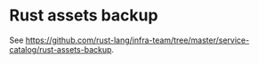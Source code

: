 # Rust assets backup

See <https://github.com/rust-lang/infra-team/tree/master/service-catalog/rust-assets-backup>.
